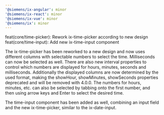 ```yaml
---
'@siemens/ix-angular': minor
'@siemens/ix-react': minor
'@siemens/ix-vue': minor
'@siemens/ix': minor
---
```


feat(core/time-picker): Rework ix-time-picker according to new design
feat(core/time-input): Add new ix-time-input component

The ix-time-picker has been reworked to a new design and now uses different columns with selectable numbers to select the time. Milliseconds can now be selected as well.
There are also new interval properties to control which numbers are displayed for hours, minutes, seconds and milliseconds.
Additionally the displayed columns are now determined by the used format, making the showHour, showMinutes, showSeconds properties deprecated and will be removed with 4.0.0.
The numbers for hours, minutes, etc. can also be selected by tabbing onto the first number, and then using arrow keys and Enter to select the desired time.

The time-input component has been added as well, combining an input field and the new ix-time-picker, similar to the ix-date-input.
